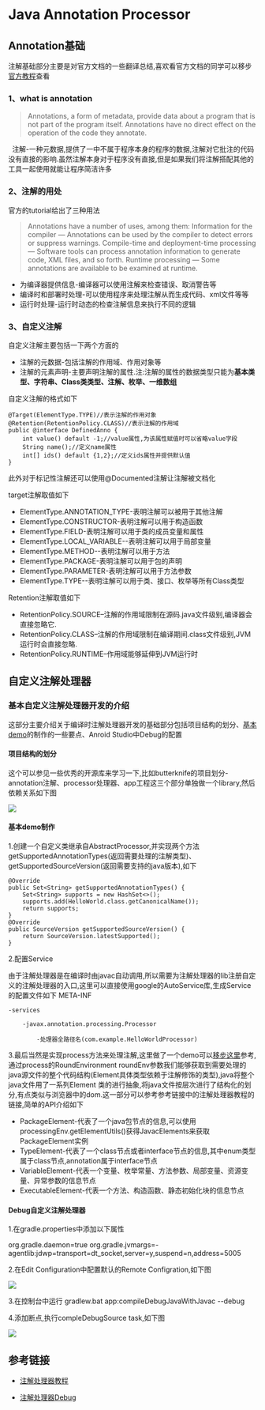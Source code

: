 # Java Annotation Processor

## Annotation基础

注解基础部分主要是对官方文档的一些翻译总结,喜欢看官方文档的同学可以移步[官方教程](https://docs.oracle.com/javase/tutorial/java/annotations/)查看

### 1、what is annotation

>Annotations, a form of metadata, provide data about a program that is not part of the program itself. Annotations have no direct effect on the operation of the code they annotate.

<p>&nbsp;&nbsp;注解-一种元数据,提供了一中不属于程序本身的程序的数据,注解对它批注的代码没有直接的影响.虽然注解本身对于程序没有直接,但是如果我们将注解搭配其他的工具一起使用就能让程序简洁许多</p>

### 2、注解的用处

官方的tutorial给出了三种用法

>Annotations have a number of uses, among them:
Information for the compiler — Annotations can be used by the compiler to detect errors or suppress warnings.
Compile-time and deployment-time processing — Software tools can process annotation information to generate code, XML files, and so forth.
Runtime processing — Some annotations are available to be examined at runtime.

* 为编译器提供信息-编译器可以使用注解来检查错误、取消警告等
* 编译时和部署时处理-可以使用程序来处理注解从而生成代码、xml文件等等
* 运行时处理-运行时动态的检查注解信息来执行不同的逻辑

### 3、自定义注解

自定义注解主要包括一下两个方面的

* 注解的元数据-包括注解的作用域、作用对象等
* 注解的元素声明-主要声明注解的属性.注:注解的属性的数据类型只能为**基本类型、字符串、Class类类型、注解、枚举、一维数组**

自定义注解的格式如下

```
@Target(ElementType.TYPE)//表示注解的作用对象
@Retention(RetentionPolicy.CLASS)//表示注解的作用域
public @interface DefinedAnno {
    int value() default -1;//value属性,为该属性赋值时可以省略value字段
    String name();//定义name属性
	int[] ids() default {1,2};//定义ids属性并提供默认值
}
```

此外对于标记性注解还可以使用@Documented注解让注解被文档化

target注解取值如下

* ElementType.ANNOTATION_TYPE-表明注解可以被用于其他注解
* ElementType.CONSTRUCTOR-表明注解可以用于构造函数
* ElementType.FIELD-表明注解可以用于类的成员变量和属性
* ElementType.LOCAL_VARIABLE--表明注解可以用于局部变量
* ElementType.METHOD--表明注解可以用于方法
* ElementType.PACKAGE-表明注解可以用于包的声明
* ElementType.PARAMETER-表明注解可以用于方法参数
* ElementType.TYPE--表明注解可以用于类、接口、枚举等所有Class类型

Retention注解取值如下

* RetentionPolicy.SOURCE–注解的作用域限制在源码.java文件级别,编译器会直接忽略它.
* RetentionPolicy.CLASS–注解的作用域限制在编译期间.class文件级别,JVM运行时会直接忽略. 
* RetentionPolicy.RUNTIME–作用域能够延伸到JVM运行时

## 自定义注解处理器

### 基本自定义注解处理器开发的介绍
这部分主要介绍关于编译时注解处理器开发的基础部分包括项目结构的划分、[基本demo](https://github.com/stdnull/demo/tree/master/apdemo)的制作的一些要点、Anroid Studio中Debug的配置

#### 项目结构的划分
这个可以参见一些优秀的开源库来学习一下,比如butterknife的项目划分-annotation注解、processor处理器、app工程这三个部分单独做一个library,然后依赖关系如下图

![](https://github.com/stdnull/StudyNotes/blob/master/new/2017/picture/annotation_project_structure.png)

#### 基本demo制作

1.创建一个自定义类继承自AbstractProcessor,并实现两个方法getSupportedAnnotationTypes(返回需要处理的注解类型)、getSupportedSourceVersion(返回需要支持的java版本),如下

```
@Override
public Set<String> getSupportedAnnotationTypes() {
    Set<String> supports = new HashSet<>();
    supports.add(HelloWorld.class.getCanonicalName());
    return supports;
}
@Override
public SourceVersion getSupportedSourceVersion() {
    return SourceVersion.latestSupported();
}
```
2.配置Service

由于注解处理器是在编译时由javac自动调用,所以需要为注解处理器的lib注册自定义的注解处理器的入口,这里可以直接使用google的AutoService库,生成Service的配置文件如下
META-INF
    
    -services

        -javax.annotation.processing.Processor

            -处理器全路径名(com.example.HelloWorldProcessor)

3.最后当然是实现process方法来处理注解,这里做了一个demo可以[移步这里]()参考,通过process的RoundEnvironment roundEnv参数我们能够获取到需要处理的java源文件的整个代码结构(Element具体类型依赖于注解修饰的类型),java将整个java文件用了一系列Element 类的进行抽象,将java文件按层次进行了结构化的划分,有点类似与浏览器中的dom.这一部分可以参考参考链接中的注解处理器教程的链接,简单的API介绍如下

+ PackageElement-代表了一个java包节点的信息,可以使用processingEnv.getElementUtils()获得JavacElements来获取PackageElement实例
+ TypeElement-代表了一个class节点或者interface节点的信息,其中enum类型属于class节点,annotation属于interface节点
+ VariableElement-代表一个变量、枚举常量、方法参数、局部变量、资源变量、异常参数的信息节点
+ ExecutableElement-代表一个方法、构造函数、静态初始化块的信息节点

#### Debug自定义注解处理器

1.在gradle.properties中添加以下属性

org.gradle.daemon=true
org.gradle.jvmargs=-agentlib:jdwp=transport=dt_socket,server=y,suspend=n,address=5005

2.在Edit Configuration中配置默认的Remote Configration,如下图 

![](https://github.com/stdnull/StudyNotes/blob/master/new/2017/picture/ap_debug_remote_configuration.png)

3.在控制台中运行 gradlew.bat app:compileDebugJavaWithJavac --debug

4.添加断点,执行compleDebugSource task,如下图

![](https://github.com/stdnull/StudyNotes/blob/master/new/2017/picture/ap_debug_compile_source.png)

## 参考链接

+ [注解处理器教程](http://hannesdorfmann.com/annotation-processing/annotationprocessing101)

+ [注解处理器Debug](https://stackoverflow.com/questions/8587096/how-do-you-debug-java-annotation-processors-using-intellij)
